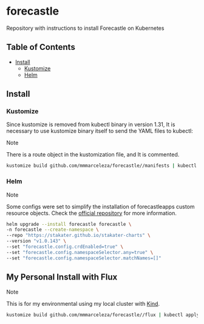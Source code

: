 # forecastle

Repository with instructions to install Forecastle on Kubernetes

## Table of Contents

- [Install](#install)
  - [Kustomize](#kustomize)
  - [Helm](#helm)

## Install

### Kustomize

Since kustomize is removed from kubectl binary in version 1.31, It is necessary
to use kustomize binary itself to send the YAML files to kubectl:

> [!NOTE]
> There is a route object in the kustomization file, and It is commented.

```bash
kustomize build github.com/mmmarceleza/forecastle//manifests | kubectl apply -f-
```

### Helm

> [!NOTE]
> Some configs were set to simplify the installation of forecastleapps custom
> resource objects. Check the [official repository](https://github.com/stakater/Forecastle) for more information.

```bash
helm upgrade --install forecastle forecastle \
-n forecastle --create-namespace \
--repo "https://stakater.github.io/stakater-charts" \
--version "v1.0.143" \
--set "forecastle.config.crdEnabled=true" \
--set "forecastle.config.namespaceSelector.any=true" \
--set "forecastle.config.namespaceSelector.matchNames=[]"
```

## My Personal Install with Flux

> [!NOTE]
> This is for my environmental using my local cluster with [Kind](https://github.com/mmmarceleza/kind).

```bash
kustomize build github.com/mmmarceleza/forecastle//flux | kubectl apply -f-
```
